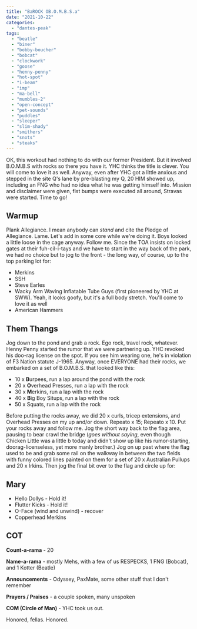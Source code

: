 ```yaml
---
title: "BaROCK OB.O.M.B.S.a"
date: "2021-10-22"
categories: 
  - "dantes-peak"
tags: 
  - "beatle"
  - "biner"
  - "bobby-boucher"
  - "bobcat"
  - "clockwork"
  - "goose"
  - "henny-penny"
  - "hot-spot"
  - "i-beam"
  - "imp"
  - "ma-bell"
  - "mumbles-2"
  - "open-concept"
  - "pet-sounds"
  - "puddles"
  - "sleeper"
  - "slim-shady"
  - "smithers"
  - "snots"
  - "steaks"
---
```


OK, this workout had nothing to do with our former President. But it involved B.O.M.B.S with rocks so there you have it. YHC thinks the title is clever. You will come to love it as well. Anyway, even after YHC got a little anxious and stepped in the site Q's lane by pre-blasting my Q, 20 HIM showed up, including an FNG who had no idea what he was getting himself into. Mission and disclaimer were given, fist bumps were executed all around, Stravas were started. Time to go!

## Warmup

Plank Allegiance. I mean anybody can _stand_ and cite the Pledge of Allegiance. Lame. Let's add in some core while we're doing it. Boys looked a little loose in the cage anyway. Follow me. Since the TOA insists on locked gates at their fuh-cil-i-tays and we have to start in the way back of the park, we had no choice but to jog to the front - the long way, of course, up to the top parking lot for:

- Merkins
- SSH
- Steve Earles
- Wacky Arm Waving Inflatable Tube Guys (first pioneered by YHC at SWW). Yeah, it looks goofy, but it's a full body stretch. You'll come to love it as well
- American Hammers

## Them Thangs

Jog down to the pond and grab a rock. Ego rock, travel rock, whatever. Henny Penny started the rumor that we were partnering up. YHC revoked his doo-rag license on the spot. If you see him wearing one, he's in violation of F3 Nation statute J-1965. Anyway, once EVERYONE had their rocks, we embarked on a set of B.O.M.B.S. that looked like this:

- 10 x **B**urpees, run a lap around the pond with the rock
- 20 x **O**verhead Presses, run a lap with the rock
- 30 x **M**erkins, run a lap with the rock
- 40 x **B**ig Boy Situps, run a lap with the rock
- 50 x Squats, run a lap with the rock

Before putting the rocks away, we did 20 x curls, tricep extensions, and Overhead Presses on my up and/or down. Repeato x 15; Repeato x 10. Put your rocks away and follow me. Jog the short way back to the flag area, pausing to bear crawl the bridge (_goes without saying_, even though Chicken Little was a little b today and didn't show up like his rumor-starting, doorag-licenseless, yet more manly brother.) Jog on up past where the flag used to be and grab some rail on the walkway in between the two fields with funny colored lines painted on them for a set of 20 x Australian Pullups and 20 x Irkins. Then jog the final bit over to the flag and circle up for:

## Mary

- Hello Dollys - Hold it!
- Flutter Kicks - Hold it!
- O-Face (wind and unwind) - recover
- Copperhead Merkins

## COT

**Count-a-rama** - 20

**Name-a-rama** - mostly Mehs, with a few of us RESPECKS, 1 FNG (Bobcat), and 1 Kotter (Beatle)

**Announcements** \- Odyssey, PaxMate, some other stuff that I don't remember

**Prayers / Praises** - a couple spoken, many unspoken

**COM (Circle of Man)** - YHC took us out.

Honored, fellas. Honored.
